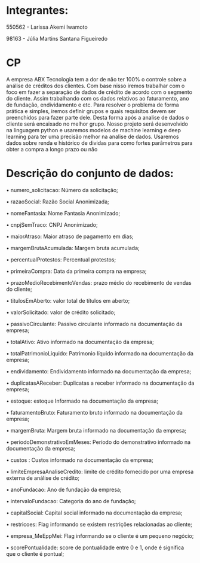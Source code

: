 # Integrantes:
550562 - Larissa Akemi Iwamoto

98163 - Júlia Martins Santana Figueiredo

# CP
A empresa ABX Tecnologia tem a dor de não ter 100% o controle sobre a análise de créditos dos clientes. Com base nisso iremos trabalhar com o foco em fazer a separação de dados de crédito de acordo com o segmento do cliente. Assim trabalhando com os dados relativos ao faturamento, ano de fundação, endividamento e etc. Para resolver o problema de forma prática e simples, iremos definir grupos e quais requisitos devem ser preenchidos para fazer parte dele. Desta forma após a analise de  dados o cliente será encaixado no melhor grupo.
Nosso projeto será desenvolvido na linguagem python e usaremos modelos de machine learning e deep learning para ter uma precisão melhor na analise de dados. Usaremos dados sobre renda e histórico de dividas para como fortes parâmetros para obter a compra a longo prazo ou não

# Descrição do conjunto de dados: 

• numero_solicitacao: Número da solicitação;

• razaoSocial: Razão Social Anonimizada;

• nomeFantasia: Nome Fantasia Anonimizado;

• cnpjSemTraco: CNPJ Anonimizado;

• maiorAtraso: Maior atraso de pagamento em dias;

• margemBrutaAcumulada: Margem bruta acumulada;

• percentualProtestos: Percentual protestos;

• primeiraCompra: Data da primeira compra na empresa;

• prazoMedioRecebimentoVendas: prazo médio do recebimento de vendas do cliente;

• titulosEmAberto: valor total de títulos em aberto;

• valorSolicitado: valor de crédito solicitado;

• passivoCirculante: Passivo circulante informado na documentação da empresa;

• totalAtivo: Ativo informado na documentação da empresa;

• totalPatrimonioLiquido: Patrimonio líquido informado na documentação da empresa;

• endividamento: Endividamento informado na documentação da empresa;

• duplicatasAReceber: Duplicatas a receber informado na documentação da empresa;

• estoque: estoque Informado na documentação da empresa;

• faturamentoBruto: Faturamento bruto informado na documentação da empresa;

• margemBruta: Margem bruta informado na documentação da empresa;

• periodoDemonstrativoEmMeses: Período do demonstrativo informado na documentação da empresa;

• custos : Custos informado na documentação da empresa;

• limiteEmpresaAnaliseCredito: limite de crédito fornecido por uma empresa externa de análise de crédito;

• anoFundacao: Ano de fundação da empresa;

• intervaloFundacao: Categoria do ano de fundação;

• capitalSocial: Capital social informado na documentação da empresa;

• restricoes: Flag informando se existem restrições relacionadas ao cliente;

• empresa_MeEppMei: Flag informando se o cliente é um pequeno negócio;

• scorePontualidade: score de pontualidade entre 0 e 1, onde é significa que o cliente é pontual;


